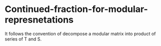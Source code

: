 # Continued-fraction-for-modular-represnetations
It follows the convention of decompose a modular matrix into product of series of T and S.
